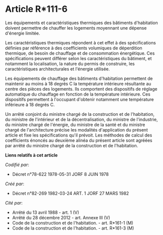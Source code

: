 # Article R*111-6

Les équipements et caractéristiques thermiques des bâtiments d'habitation doivent permettre de chauffer les logements
moyennant une dépense d'énergie limitée.

Les caractéristiques thermiques répondent à cet effet à des spécifications définies par référence à des coefficients
volumiques de déperdition thermique, de besoin de chauffage et de consommation énergétique. Ces spécifications peuvent
différer selon les caractéristiques du bâtiment, et notamment la localisation, la nature du permis de construire, les
caractéristiques architecturales et l'énergie utilisée.

Les équipements de chauffage des bâtiments d'habitation permettent de maintenir au moins à 18 degrés C la température
intérieure résultante au centre des pièces des logements. Ils comportent des dispositifs de réglage automatique du chauffage
en fonction de la température intérieure. Ces dispositifs permettent à l'occupant d'obtenir notamment une température
inférieure à 18 degrés C.

Un arrêté conjoint du ministre chargé de la construction et de l'habitation, du ministre de l'intérieur et de la
décentralisation, du ministre de l'industrie, du ministre chargé de l'énergie, du ministre de la santé et du ministre chargé
de l'architecture précise les modalités d'application du présent article et fixe les spécifications qu'il prévoit. Les
méthodes de calcul des coefficients énoncés au deuxième alinéa du présent article sont agréées par arrêté du ministre chargé
de la construction et de l'habitation.

**Liens relatifs à cet article**

_Codifié par_:

  - Décret n°78-622 1978-05-31 JORF 8 JUIN 1978

_Créé par_:

  - Décret n°82-269 1982-03-24 ART. 1 JORF 27 MARS 1982

_Cité par_:

  - Arrêté du 13 avril 1988 - art. 1 (V)
  - Arrêté du 28 décembre 2012 - art. Annexe III (V)
  - Code de la construction et de l'habitation. - art. R*161-1 (M)
  - Code de la construction et de l'habitation. - art. R*161-3 (M)
